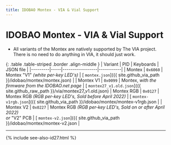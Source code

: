 ```yaml
---
title: IDOBAO Montex - VIA & Vial Support
---
```


# IDOBAO Montex - VIA & Vial Support

<div class="border shadow shadow-sm border-info bg-info bg-opacity-10 rounded-3 p-2 mb-4 text-opacity-75">
  <ul class="fa-ul mb-0 me-3">
  <li><span class="fa-li"><i class="fas fa-info-circle text-info"></i></span>
    All variants of the Montex are natively supported by The VIA project.
    There is no need to do anything in VIA, it should just work.
    </li>
  </ul>
</div>

{: .table .table-striped .border .align-middle }
| Variant | PID | Keyboards        | JSON file |
|---------|-----|-----------------|-----------|
| Montex | `0x6060` | Montex "V1" *(white per-key LED's)* | [<i class="fab fa-github-alt"></i> `montex.json`]({{ site.github_via_path }}/idobao/montex/montex.json) | 
| Montex V1 | `0x0099` | Montex, *with the firmware from the IDOBAO.net page* | [<i class="fas fa-rotate-90 fa-download"></i> `montex27_v1.old.json`]({{ site.github_raw_path }}/via/montex27_v1.old.json)
| Montex RGB | `0x0127` | Montex RGB *(RGB per-key LED's, <span class="text-danger">Sold before April 2022</span>)* | [<i class="fab fa-github-alt"></i> `montex-v1rgb.json`]({{ site.github_via_path }}/idobao/montex/montex-v1rgb.json |
| Montex V2 | `0x0227` | Montex RGB *(RGB per-key LED's, <span class="text-danger">Sold on or after April 2022</span>)*<br>*or* "V2" PCB | [<i class="fab fa-github-alt"></i> `montex-v2.json`]({{ site.github_via_path }}/idobao/montex/montex-v2.json |


---

{% include see-also-id27.html %}
